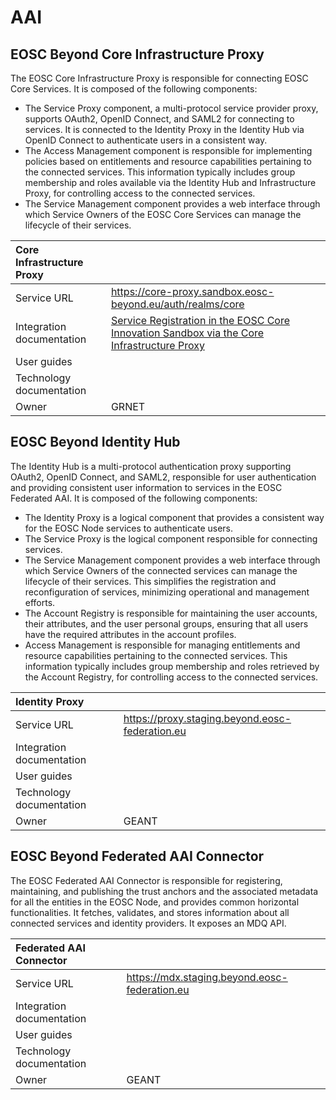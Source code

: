 # AAI

## EOSC Beyond Core Infrastructure Proxy

The EOSC Core Infrastructure Proxy is responsible for connecting EOSC Core Services. It is composed of the following components: 

- The Service Proxy component, a multi-protocol service provider proxy, supports OAuth2, OpenID Connect, and SAML2 for connecting to services. It is connected to the Identity Proxy in the Identity Hub via OpenID Connect to authenticate users in a consistent way. 
- The Access Management component is responsible for implementing policies based on entitlements and resource capabilities pertaining to the connected services. This information typically includes group membership and roles available via the Identity Hub and Infrastructure Proxy, for controlling access to the connected services. 
- The Service Management component provides a web interface through which Service Owners of the EOSC Core Services can manage the lifecycle of their services.

| Core Infrastructure Proxy |                                                                                                                                                          |
| :------------------------ | :------------------------------------------------------------------------------------------------------------------------------------------------------- |
| Service URL               | <https://core-proxy.sandbox.eosc-beyond.eu/auth/realms/core>                                                                                             |
| Integration documentation | [Service Registration in the EOSC Core Innovation Sandbox via the Core Infrastructure Proxy](registering-services-with-the-core-infrastructure-proxy.md) |
| User guides               |                                                                                                                                                          |
| Technology documentation  |                                                                                                                                                          |
| Owner                     | GRNET                                                                                                                                                    |

## EOSC Beyond Identity Hub

The Identity Hub is a multi-protocol authentication proxy supporting OAuth2, OpenID Connect, and SAML2, responsible for user authentication and providing consistent user information to services in the EOSC Federated AAI. It is composed of the following components:

- The Identity Proxy is a logical component that provides a consistent way for the EOSC Node services to authenticate users.
- The Service Proxy is the logical component responsible for connecting services.
- The Service Management component provides a web interface through which Service Owners of the connected services can manage the lifecycle of their services. This simplifies the registration and reconfiguration of services, minimizing operational and management efforts.
- The Account Registry is responsible for maintaining the user accounts, their attributes, and the user personal groups, ensuring that all users have the required attributes in the account profiles. 
- Access Management is responsible for managing entitlements and resource capabilities pertaining to the connected services. This information typically includes group membership and roles retrieved by the Account Registry, for controlling access to the connected services.

| Identity Proxy            |                                                   |
| :------------------------ | :------------------------------------------------ |
| Service URL               | <https://proxy.staging.beyond.eosc-federation.eu> |
| Integration documentation |                                                   |
| User guides               |                                                   |
| Technology documentation  |                                                   |
| Owner                     | GEANT                                             |

## EOSC Beyond Federated AAI Connector

The EOSC Federated AAI Connector is responsible for registering, maintaining, and publishing the trust anchors and the associated metadata for all the entities in the EOSC Node, and provides common horizontal functionalities. It fetches, validates, and stores information about all connected services and identity providers. It exposes an MDQ API.

| Federated AAI Connector   |                                                 |
| :------------------------ | :---------------------------------------------- |
| Service URL               | <https://mdx.staging.beyond.eosc-federation.eu> |
| Integration documentation |                                                 |
| User guides               |                                                 |
| Technology documentation  |                                                 |
| Owner                     | GEANT                                           |
